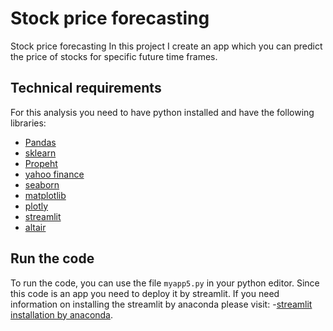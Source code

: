 # Stock price forecasting 
Stock price forecasting
In this project I create an app which you can predict the price of stocks for specific future time frames.  

## Technical requirements
For this analysis you need to have python installed and have the following libraries:
- [Pandas](https://pandas.pydata.org/)
- [sklearn](https://scikit-learn.org/stable/)
- [Propeht](https://github.com/facebook/prophet)
- [yahoo finance](https://pypi.org/project/yfinance/)
- [seaborn](https://seaborn.pydata.org/)
- [matplotlib](https://matplotlib.org/stable/tutorials/introductory/pyplot.html)
- [plotly](https://plotly.com/python/)
- [streamlit](https://streamlit.io/)
- [altair](https://altair-viz.github.io/)

## Run the code
To run the code, you can use the file ```myapp5.py``` in your python editor. Since this code is an app you need to deploy it by streamlit. 
If you need information on installing the streamlit by anaconda please visit: -[streamlit installation by anaconda](https://anaconda.org/conda-forge/streamlit). 
